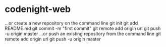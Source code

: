 # codenight-web
…or create a new repository on the command line
git init
git add README.md
git commit -m "first commit"
git remote add origin url
git push -u origin master
…or push an existing repository from the command line
git remote add origin url
git push -u origin master
